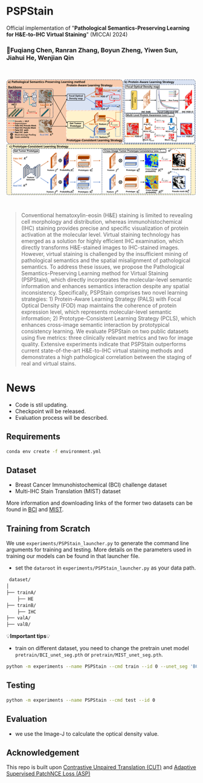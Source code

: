 # PSPStain
Official implementation of "**Pathological Semantics-Preserving Learning for H&E-to-IHC Virtual Staining**" (MICCAI 2024)
### 🐶Fuqiang Chen, Ranran Zhang, Boyun Zheng, Yiwen Sun, Jiahui He, Wenjian Qin
<br>
<p align="center">
<img src="PSPStain.png" align="center" width="600" >
</p>
<br>

> Conventional hematoxylin-eosin (H&E) staining is limited to revealing cell morphology and distribution, whereas immunohistochemical (IHC) staining provides precise and specific visualization of protein activation at the molecular level. Virtual staining technology has emerged as a solution for highly efficient IHC examination, which directly transforms H&E-stained images to IHC-stained images. However, virtual staining is challenged by the insufficient mining of pathological semantics and the spatial misalignment of pathological semantics. To address these issues, we propose the Pathological Semantics-Preserving Learning method for Virtual Staining (PSPStain), which directly incorporates the molecular-level semantic information and enhances semantics interaction despite any spatial inconsistency. Specifically, PSPStain comprises two novel learning strategies: 1) Protein-Aware Learning Strategy (PALS) with Focal Optical Density (FOD) map maintains the coherence of protein expression level, which represents molecular-level semantic information; 2) Prototype-Consistent Learning Strategy (PCLS), which enhances cross-image semantic interaction by prototypical consistency learning. We evaluate PSPStain on two public datasets using five metrics: three clinically relevant metrics and two for image quality. Extensive experiments indicate that PSPStain outperforms current state-of-the-art H&E-to-IHC virtual staining methods and demonstrates a high pathological correlation between the staging of real and virtual stains.
 
# News
* Code is stil updating.
* Checkpoint will be released.
* Evaluation process will be described.
  
## Requirements
```bash
conda env create -f environment.yml
```

## Dataset
 * Breast Cancer Immunohistochemical (BCI) challenge dataset
 * Multi-IHC Stain Translation (MIST) dataset 

 More information and downloading links of the former two datasets can be found in [BCI](https://bupt-ai-cz.github.io/BCI) and [MIST](https://github.com/lifangda01/AdaptiveSupervisedPatchNCE).


## Training from Scratch 
We use `experiments/PSPStain_launcher.py` to generate the command line arguments for training and testing. More details on the parameters used in training our models can be found in that launcher file.
* set the `dataroot` in `experiments/PSPStain_launcher.py` as your data path. 
```bash
 dataset/
│
├── trainA/
    ├── HE
├── trainB/
    ├── IHC
├── valA/
├── valB/
```
💡**Important tips**💡
* train on different dataset, you need to change the pretrain unet model `pretrain/BCI_unet_seg.pth` or `pretrain/MIST_unet_seg.pth`.

```bash
python -m experiments --name PSPStain --cmd train --id 0 --unet_seg 'BCI_unet_seg'
```
## Testing 
```bash
python -m experiments --name PSPStain --cmd test --id 0
```
## Evaluation
* we use the Image-J to calculate the optical density value.

## Acknowledgement
This repo is built upon [Contrastive Unpaired Translation (CUT)](https://github.com/taesungp/contrastive-unpaired-translation) and [Adaptive Supervised PatchNCE Loss (ASP)](https://github.com/lifangda01/AdaptiveSupervisedPatchNCE)
